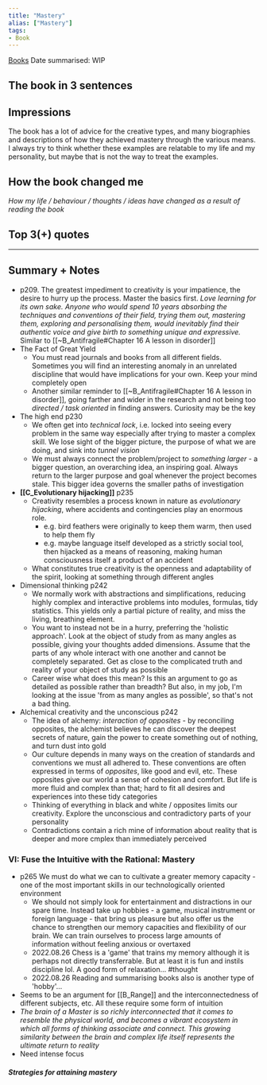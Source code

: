 ```yaml
---
title: "Mastery"
alias: ["Mastery"]
tags:
- Book
---
```

[Books](notes/Books.md)
Date summarised: WIP
## The book in 3 sentences
## Impressions
The book has a lot of advice for the creative types, and many biographies and descriptions of how they achieved mastery through the various means. I always try to think whether these examples are relatable to my life and my personality, but maybe that is not the way to treat the examples. 

## How the book changed me
*How my life / behaviour / thoughts / ideas have changed as a result of reading the book*

## Top 3(+) quotes

---
## Summary + Notes
- p209. The greatest impediment to creativity is your impatience, the desire to hurry up the process. Master the basics first. *Love learning for its own sake. Anyone who would spend 10 years absorbing the techniques and conventions of their field, trying them out, mastering them, exploring and personalising them, would inevitably find their authentic voice and give birth to something unique and expressive.* Similar to [[~B_Antifragile#Chapter 16 A lesson in disorder]]
- The Fact of Great Yield
	- You must read journals and books from all different fields. Sometimes you will find an interesting anomaly in an unrelated discipline that would have implications for your own. Keep your mind completely open
	- Another similar reminder to [[~B_Antifragile#Chapter 16 A lesson in disorder]], going farther and wider in the research and not being too *directed / task oriented* in finding answers. Curiosity may be the key 
- The high end p230
	- We often get into *technical lock*, i.e. locked into seeing every problem in the same way especially after trying to master a complex skill. We lose sight of the bigger picture, the purpose of what we are doing, and sink into *tunnel vision*
	- We must always connect the problem/project to *something larger* - a bigger question, an overarching idea, an inspiring goal. Always return to the larger purpose and goal whenever the project becomes stale. This bigger idea governs the smaller paths of investigation 
- **[[C_Evolutionary hijacking]]** p235
	- Creativity resembles a process known in nature as *evolutionary hijacking*, where accidents and contingencies play an enormous role. 
		- e.g. bird feathers were originally to keep them warm, then used to help them fly
		- e.g. maybe language itself developed as a strictly social tool, then hijacked as a means of reasoning, making human consciousness itself a product of an accident 
	- What constitutes true creativity is the openness and adaptability of the spirit, looking at something through different angles 
- Dimensional thinking p242
	- We normally work with abstractions and simplifications, reducing highly complex and interactive problems into modules, formulas, tidy statistics. This yields only a partial picture of reality, and miss the living, breathing element. 
	- You want to instead not be in a hurry, preferring the 'holistic approach'. Look at the object of study from as many angles as possible, giving your thoughts added dimensions. Assume that the parts of any whole interact with one another and cannot be completely separated. Get as close to the complicated truth and reality of your object of study as possible
	- Career wise what does this mean? Is this an argument to go as detailed as possible rather than breadth? But also, in my job, I'm looking at the issue 'from as many angles as possible', so that's not a bad thing. 
- Alchemical creativity and the unconscious p242
	- The idea of alchemy: *interaction of opposites* - by reconciling opposites, the alchemist believes he can discover the deepest secrets of nature, gain the power to create something out of nothing, and turn dust into gold 
	- Our culture depends in many ways on the creation of standards and conventions we must all adhered to. These conventions are often expressed in terms of *opposites*, like good and evil, etc. These opposites give our world a sense of cohesion and comfort. But life is more fluid and complex than that; hard to fit all desires and experiences into these tidy categories
	- Thinking of everything in black and white / opposites limits our creativity. Explore the unconscious and contradictory parts of your personality
	- Contradictions contain a rich mine of information about reality that is deeper and more cmplex than immediately perceived 

### VI: Fuse the Intuitive with the Rational: Mastery 
- p265 We must do what we can to cultivate a greater memory capacity - one of the most important skills in our technologically oriented environment
	- We should not simply look for entertainment and distractions in our spare time. Instead take up hobbies - a game, musical instrument or foreign language - that bring us pleasure but also offer us the chance to strengthen our memory capacities and flexibility of our brain. We can train ourselves to process large amounts of information without feeling anxious or overtaxed 
	- 2022.08.26 Chess is a 'game' that trains my memory although it is perhaps not directly transferrable. But at least it is fun and instils discipline lol. A good form of relaxation... #thought 
	- 2022.08.26 Reading and summarising books also is another type of 'hobby'... 
- Seems to be an argument for [[B_Range]] and the interconnectedness of different subjects, etc. All these require some form of intuition 
- *The brain of a Master is so richly interconnected that it comes to resemble the physical world, and becomes a vibrant ecosystem in which all forms of thinking associate and connect. This growing similarity between the brain and complex life itself represents the ultimate return to reality*
- Need intense focus 
##### Strategies for attaining mastery 